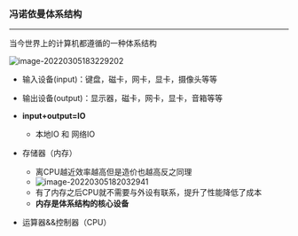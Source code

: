###  冯诺依曼体系结构

---

 当今世界上的计算机都遵循的一种体系结构

![image-20220305183229202](C:\Users\yangyr0206\AppData\Roaming\Typora\typora-user-images\image-20220305183229202.png)

* 输入设备(input)：键盘，磁卡，网卡，显卡，摄像头等等

* 输出设备(output)：显示器，磁卡，网卡，显卡，音箱等等
* **input+output=IO**
  * 本地IO  和  网络IO

* 存储器（内存）
  * 离CPU越近效率越高但是造价也越高反之同理
  * ![image-20220305182032941](C:\Users\yangyr0206\AppData\Roaming\Typora\typora-user-images\image-20220305182032941.png)
  * 有了内存之后CPU就不需要与外设有联系，提升了性能降低了成本
  * **内存是体系结构的核心设备**

* 运算器&&控制器（CPU）

